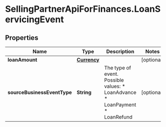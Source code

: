 # SellingPartnerApiForFinances.LoanServicingEvent

## Properties
Name | Type | Description | Notes
------------ | ------------- | ------------- | -------------
**loanAmount** | [**Currency**](Currency.md) |  | [optional] 
**sourceBusinessEventType** | **String** | The type of event.  Possible values:  * LoanAdvance  * LoanPayment  * LoanRefund | [optional] 
